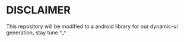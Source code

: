 # DISCLAIMER

This repository will be modified to a android library for our dynamic-ui generation, stay tune ^_^
